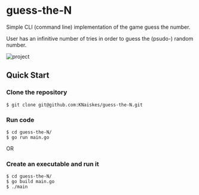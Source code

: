 # guess-the-N

Simple CLI (command line) implementation of the game guess the number.

User has an infinitive number of tries in order to guess the (psudo-) random
number.

![project](https://user-images.githubusercontent.com/6069054/132106463-6aa02763-9616-4cc0-bc40-19c21cccc3cb.gif)

## Quick Start

### Clone the repository

```
$ git clone git@github.com:KNaiskes/guess-the-N.git
```

### Run code

```
$ cd guess-the-N/
$ go run main.go
```

OR

### Create an executable and run it

```
$ cd guess-the-N/
$ go build main.go
$ ./main
```
